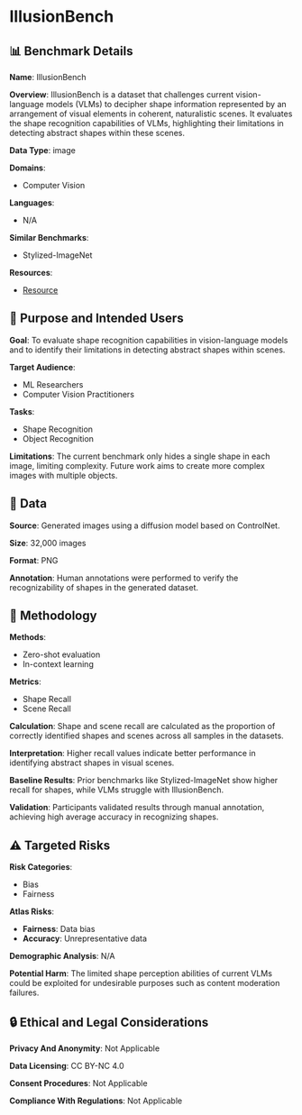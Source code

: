 # IllusionBench

## 📊 Benchmark Details

**Name**: IllusionBench

**Overview**: IllusionBench is a dataset that challenges current vision-language models (VLMs) to decipher shape information represented by an arrangement of visual elements in coherent, naturalistic scenes. It evaluates the shape recognition capabilities of VLMs, highlighting their limitations in detecting abstract shapes within these scenes.

**Data Type**: image

**Domains**:
- Computer Vision

**Languages**:
- N/A

**Similar Benchmarks**:
- Stylized-ImageNet

**Resources**:
- [Resource](https://huggingface.co/datasets/arshiahemmat/IllusionBench)

## 🎯 Purpose and Intended Users

**Goal**: To evaluate shape recognition capabilities in vision-language models and to identify their limitations in detecting abstract shapes within scenes.

**Target Audience**:
- ML Researchers
- Computer Vision Practitioners

**Tasks**:
- Shape Recognition
- Object Recognition

**Limitations**: The current benchmark only hides a single shape in each image, limiting complexity. Future work aims to create more complex images with multiple objects.

## 💾 Data

**Source**: Generated images using a diffusion model based on ControlNet.

**Size**: 32,000 images

**Format**: PNG

**Annotation**: Human annotations were performed to verify the recognizability of shapes in the generated dataset.

## 🔬 Methodology

**Methods**:
- Zero-shot evaluation
- In-context learning

**Metrics**:
- Shape Recall
- Scene Recall

**Calculation**: Shape and scene recall are calculated as the proportion of correctly identified shapes and scenes across all samples in the datasets.

**Interpretation**: Higher recall values indicate better performance in identifying abstract shapes in visual scenes.

**Baseline Results**: Prior benchmarks like Stylized-ImageNet show higher recall for shapes, while VLMs struggle with IllusionBench.

**Validation**: Participants validated results through manual annotation, achieving high average accuracy in recognizing shapes.

## ⚠️ Targeted Risks

**Risk Categories**:
- Bias
- Fairness

**Atlas Risks**:
- **Fairness**: Data bias
- **Accuracy**: Unrepresentative data

**Demographic Analysis**: N/A

**Potential Harm**: The limited shape perception abilities of current VLMs could be exploited for undesirable purposes such as content moderation failures.

## 🔒 Ethical and Legal Considerations

**Privacy And Anonymity**: Not Applicable

**Data Licensing**: CC BY-NC 4.0

**Consent Procedures**: Not Applicable

**Compliance With Regulations**: Not Applicable
